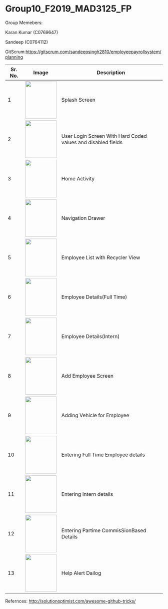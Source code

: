 # Group10_F2019_MAD3125_FP

Group Memebers:

Karan Kumar (C0769647)

Sandeep (C0764112)

GitScrum:https://gitscrum.com/sandeepsingh2810/employeepayrollsystem/planning

| Sr. No.         | Image               |        Description |
|---------------|---------------------|--------------------|  
1 | <img src="https://user-images.githubusercontent.com/55303133/70679960-be1b7800-1c64-11ea-906f-7583dcb8458e.png" width="100" height="120"/>| Splash Screen|
2 | <img src="https://user-images.githubusercontent.com/55303133/70679961-be1b7800-1c64-11ea-973a-8ce0a27f1d7a.png" width="100" height="120"/> | User Login Screen With Hard Coded values and disabled fields
3 | <img src="https://user-images.githubusercontent.com/55303133/70679963-be1b7800-1c64-11ea-84d8-84cbfc17fcb0.png" width="100" height="120"/> | Home Activity
4 | <img src="https://user-images.githubusercontent.com/55303133/70679964-beb40e80-1c64-11ea-8587-2168b1352127.png" width="100" height="120"/> | Navigation Drawer
5 | <img src="https://user-images.githubusercontent.com/55303133/70679971-beb40e80-1c64-11ea-8fc5-cb589e062546.png" width="100" height="120"/> | Employee List with Recycler View
6 | <img src="https://user-images.githubusercontent.com/55303133/70679973-beb40e80-1c64-11ea-9f61-c7e156a3c39e.png" width="100" height="120"/> | Employee Details(Full Time)
7 | <img src="https://user-images.githubusercontent.com/55303133/70679977-bf4ca500-1c64-11ea-8fe6-8c8e8b0f737f.png" width="100" height="120"/> | Employee Details(Intern)
8 | <img src="https://user-images.githubusercontent.com/55303133/70679965-beb40e80-1c64-11ea-9041-6747b9e1adff.png" width="100" height="120"/> | Add Employee Screen
9 | <img src="https://user-images.githubusercontent.com/55303133/70679966-beb40e80-1c64-11ea-953b-65c4b1f2d8ce.png" width="100" height="120"/> | Adding Vehicle for Employee
10 | <img src="https://user-images.githubusercontent.com/55303133/70679970-beb40e80-1c64-11ea-84d5-c2b0850d82ab.png" width="100" height="120"/> | Entering Full Time Employee details
11 | <img src="https://user-images.githubusercontent.com/55303133/70679969-beb40e80-1c64-11ea-9789-3a874521687b.png" width="100" height="120"/> | Entering Intern details
12 | <img src="https://user-images.githubusercontent.com/55303133/70679968-beb40e80-1c64-11ea-93d8-36374f03ba7f.png" width="100" height="120"/> | Entering Partime CommisSionBased Details
13 | <img src="https://user-images.githubusercontent.com/55303133/70679972-beb40e80-1c64-11ea-8694-9daad579026d.png " width="100" height="120"/> | Help Alert Dailog 


Refernces:
http://solutionoptimist.com/awesome-github-tricks/
